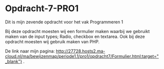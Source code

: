 # Opdracht-7-PRO1
Dit is mijn zevende opdracht voor het vak Programmeren 1

Bij deze opdracht moesten wij een formulier maken waarbij we gebruikt maken van de input types; Radio, checkbox en textarea.
Ook bij deze opdracht moesten wij gebruik maken van PHP.

De link naar mijn pagina: http://27728.hosts2.ma-cloud.nl/ma/bewijzenmap/periode1.1/pro1/opdracht7/Formulier.html:target="_blank"} .
